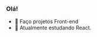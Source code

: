 ### Olá!

- 🔭 Faço projetos Front-end 
- 🌱 Atualmente estudando React.

<div>
  <a href="https://github.com/otavio-lima-dev" 
  <img height="180em" src="https://github-readme-stats.vercel.app/api?username=otavio-lima-dev&show_icons=true&theme=dark&include_all_commits"=true&count_private=true" >
</div>
